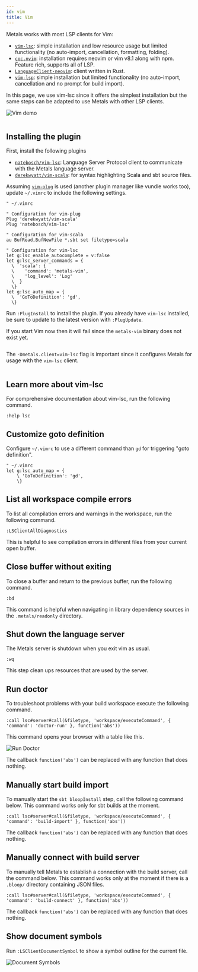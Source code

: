 ```yaml
---
id: vim
title: Vim
---
```


Metals works with most LSP clients for Vim:

- [`vim-lsc`](https://github.com/natebosch/vim-lsc/): simple installation and
  low resource usage but limited functionality (no auto-import, cancellation,
  formatting, folding).
- [`coc.nvim`](https://github.com/neoclide/coc.nvim): installation requires
  neovim or vim v8.1 along with npm. Feature rich, supports all of LSP.
- [`LanguageClient-neovim`](https://github.com/autozimu/LanguageClient-neovim/):
  client written in Rust.
- [`vim-lsp`](https://github.com/prabirshrestha/vim-lsp): simple installation
  but limited functionality (no auto-import, cancellation and no prompt for
  build import).

In this page, we use vim-lsc since it offers the simplest installation but the
same steps can be adapted to use Metals with other LSP clients.

![Vim demo](https://i.imgur.com/jMMEmCC.gif)

```scala mdoc:requirements

```

## Installing the plugin

First, install the following plugins

- [`natebosch/vim-lsc`](https://github.com/natebosch/vim-lsc/): Language Server
  Protocol client to communicate with the Metals language server.
- [`derekwyatt/vim-scala`](https://github.com/derekwyatt/vim-scala): for syntax
  highlighting Scala and sbt source files.

Assuming [`vim-plug`](https://github.com/junegunn/vim-plug) is used (another
plugin manager like vundle works too), update `~/.vimrc` to include the
following settings.

```vim
" ~/.vimrc

" Configuration for vim-plug
Plug 'derekwyatt/vim-scala'
Plug 'natebosch/vim-lsc'

" Configuration for vim-scala
au BufRead,BufNewFile *.sbt set filetype=scala

" Configuration for vim-lsc
let g:lsc_enable_autocomplete = v:false
let g:lsc_server_commands = {
  \  'scala': {
  \    'command': 'metals-vim',
  \    'log_level': 'Log'
  \  }
  \}
let g:lsc_auto_map = {
  \  'GoToDefinition': 'gd',
  \}
```

Run `:PlugInstall` to install the plugin. If you already have `vim-lsc`
installed, be sure to update to the latest version with `:PlugUpdate`.

If you start Vim now then it will fail since the `metals-vim` binary does not
exist yet.

```scala mdoc:bootstrap:metals-vim vim-lsc

```

The `-Dmetals.client=vim-lsc` flag is important since it configures Metals for
usage with the `vim-lsc` client.

```scala mdoc:editor:vim

```

## Learn more about vim-lsc

For comprehensive documentation about vim-lsc, run the following command.

```vim
:help lsc
```

## Customize goto definition

Configure `~/.vimrc` to use a different command than `gd` for triggering "goto
definition".

```vim
" ~/.vimrc
let g:lsc_auto_map = {
    \ 'GoToDefinition': 'gd',
    \}
```

## List all workspace compile errors

To list all compilation errors and warnings in the workspace, run the following
command.

```vim
:LSClientAllDiagnostics
```

This is helpful to see compilation errors in different files from your current
open buffer.

## Close buffer without exiting

To close a buffer and return to the previous buffer, run the following command.

```vim
:bd
```

This command is helpful when navigating in library dependency sources in the
`.metals/readonly` directory.

## Shut down the language server

The Metals server is shutdown when you exit vim as usual.

```vim
:wq
```

This step clean ups resources that are used by the server.

## Run doctor

To troubleshoot problems with your build workspace execute the following
command.

```vim
:call lsc#server#call(&filetype, 'workspace/executeCommand', { 'command': 'doctor-run' }, function('abs'))
```

This command opens your browser with a table like this.

![Run Doctor](https://i.imgur.com/yelm0jd.png)

The callback `function('abs')` can be replaced with any function that does
nothing.

## Manually start build import

To manually start the `sbt bloopInstall` step, call the following command below.
This command works only for sbt builds at the moment.

```vim
:call lsc#server#call(&filetype, 'workspace/executeCommand', { 'command': 'build-import' }, function('abs'))
```

The callback `function('abs')` can be replaced with any function that does
nothing.

## Manually connect with build server

To manually tell Metals to establish a connection with the build server, call
the command below. This command works only at the moment if there is a `.bloop/`
directory containing JSON files.

```vim
:call lsc#server#call(&filetype, 'workspace/executeCommand', { 'command': 'build-connect' }, function('abs'))
```

The callback `function('abs')` can be replaced with any function that does
nothing.

## Show document symbols

Run `:LSClientDocumentSymbol` to show a symbol outline for the current file.

![Document Symbols](https://i.imgur.com/T8SUD7B.png)

```scala mdoc:generic

```
